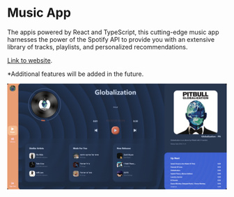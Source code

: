 # Music App

The appis powered by React and TypeScript, this cutting-edge music app harnesses the power of the Spotify API to provide you with an extensive library of tracks, playlists, and personalized recommendations.

[Link to website](https://music-app-a37eb.firebaseapp.com/).

\*Additional features will be added in the future.

![Screenshot](https://github.com/RoiYehezkel/Music-App/blob/main/public/images/preview.png?raw=true)

